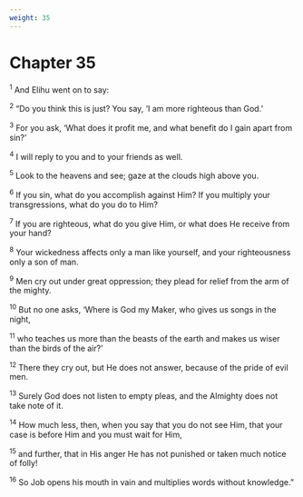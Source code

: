 ```yaml
---
weight: 35
---
```


# Chapter 35

<sup>1</sup> And Elihu went on to say: 

<sup>2</sup> “Do you think this is just? You say, ‘I am more righteous than God.’ 

<sup>3</sup> For you ask, ‘What does it profit me, and what benefit do I gain apart from sin?’ 

<sup>4</sup> I will reply to you and to your friends as well. 

<sup>5</sup> Look to the heavens and see; gaze at the clouds high above you. 

<sup>6</sup> If you sin, what do you accomplish against Him? If you multiply your transgressions, what do you do to Him? 

<sup>7</sup> If you are righteous, what do you give Him, or what does He receive from your hand? 

<sup>8</sup> Your wickedness affects only a man like yourself, and your righteousness only a son of man. 

<sup>9</sup> Men cry out under great oppression; they plead for relief from the arm of the mighty. 

<sup>10</sup> But no one asks, ‘Where is God my Maker, who gives us songs in the night, 

<sup>11</sup> who teaches us more than the beasts of the earth and makes us wiser than the birds of the air?’ 

<sup>12</sup> There they cry out, but He does not answer, because of the pride of evil men. 

<sup>13</sup> Surely God does not listen to empty pleas, and the Almighty does not take note of it. 

<sup>14</sup> How much less, then, when you say that you do not see Him, that your case is before Him and you must wait for Him, 

<sup>15</sup> and further, that in His anger He has not punished or taken much notice of folly! 

<sup>16</sup> So Job opens his mouth in vain and multiplies words without knowledge.” 


